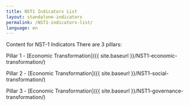 ```yaml
---
title: NST1 Indicators List
layout: standalone-indicators
permalink: /NST1-indicators-list/
language: en
---
```

Content for NST-1 Indicators
There are 3 pillars:

Pillar 1 - [Economic Transformation]({{ site.baseurl }}/NST1-economic-transformation/)

Pillar 2 - [Economic Transformation]({{ site.baseurl }}/NST1-social-transformation/)

Pillar 3 - [Economic Transformation]({{ site.baseurl }}/NST1-governance-transformation/)
